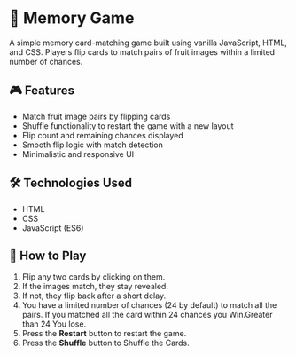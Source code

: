 # 🧠 Memory Game

A simple memory card-matching game built using vanilla JavaScript, HTML, and CSS. Players flip cards to match pairs of fruit images within a limited number of chances.

## 🎮 Features

- Match fruit image pairs by flipping cards
- Shuffle functionality to restart the game with a new layout
- Flip count and remaining chances displayed
- Smooth flip logic with match detection
- Minimalistic and responsive UI

## 🛠️ Technologies Used

- HTML
- CSS
- JavaScript (ES6)

## 🚀 How to Play

1. Flip any two cards by clicking on them.
2. If the images match, they stay revealed.
3. If not, they flip back after a short delay.
4. You have a limited number of chances (24 by default) to match all the pairs. If you matched all the card within 24 chances you Win.Greater than 24 You lose.
5. Press the **Restart** button to restart the game.
6. Press the **Shuffle** button to Shuffle the Cards.

